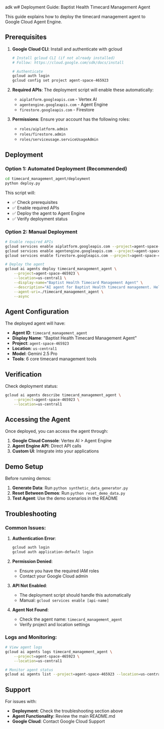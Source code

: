 adk w# Deployment Guide: Baptist Health Timecard Management Agent

This guide explains how to deploy the timecard management agent to Google Cloud Agent Engine.

## Prerequisites

1. **Google Cloud CLI**: Install and authenticate with gcloud
   ```bash
   # Install gcloud CLI (if not already installed)
   # Follow: https://cloud.google.com/sdk/docs/install
   
   # Authenticate
   gcloud auth login
   gcloud config set project agent-space-465923
   ```

2. **Required APIs**: The deployment script will enable these automatically:
   - `aiplatform.googleapis.com` - Vertex AI
   - `agentengine.googleapis.com` - Agent Engine
   - `firestore.googleapis.com` - Firestore

3. **Permissions**: Ensure your account has the following roles:
   - `roles/aiplatform.admin`
   - `roles/firestore.admin`
   - `roles/serviceusage.serviceUsageAdmin`

## Deployment

### Option 1: Automated Deployment (Recommended)

```bash
cd timecard_management_agent/deployment
python deploy.py
```

This script will:
- ✅ Check prerequisites
- ✅ Enable required APIs
- ✅ Deploy the agent to Agent Engine
- ✅ Verify deployment status

### Option 2: Manual Deployment

```bash
# Enable required APIs
gcloud services enable aiplatform.googleapis.com --project=agent-space-465923
gcloud services enable agentengine.googleapis.com --project=agent-space-465923
gcloud services enable firestore.googleapis.com --project=agent-space-465923

# Deploy the agent
gcloud ai agents deploy timecard_management_agent \
    --project=agent-space-465923 \
    --location=us-central1 \
    --display-name="Baptist Health Timecard Management Agent" \
    --description="AI agent for Baptist Health timecard management. Helps managers efficiently review, approve, and manage employee timecards." \
    --agent-uri=./timecard_management_agent \
    --async
```

## Agent Configuration

The deployed agent will have:
- **Agent ID**: `timecard_management_agent`
- **Display Name**: "Baptist Health Timecard Management Agent"
- **Project**: `agent-space-465923`
- **Location**: `us-central1`
- **Model**: Gemini 2.5 Pro
- **Tools**: 6 core timecard management tools

## Verification

Check deployment status:
```bash
gcloud ai agents describe timecard_management_agent \
    --project=agent-space-465923 \
    --location=us-central1
```

## Accessing the Agent

Once deployed, you can access the agent through:
1. **Google Cloud Console**: Vertex AI > Agent Engine
2. **Agent Engine API**: Direct API calls
3. **Custom UI**: Integrate into your applications

## Demo Setup

Before running demos:
1. **Generate Data**: Run `python synthetic_data_generator.py`
2. **Reset Between Demos**: Run `python reset_demo_data.py`
3. **Test Agent**: Use the demo scenarios in the README

## Troubleshooting

### Common Issues:

1. **Authentication Error**:
   ```bash
   gcloud auth login
   gcloud auth application-default login
   ```

2. **Permission Denied**:
   - Ensure you have the required IAM roles
   - Contact your Google Cloud admin

3. **API Not Enabled**:
   - The deployment script should handle this automatically
   - Manual: `gcloud services enable [api-name]`

4. **Agent Not Found**:
   - Check the agent name: `timecard_management_agent`
   - Verify project and location settings

### Logs and Monitoring:

```bash
# View agent logs
gcloud ai agents logs timecard_management_agent \
    --project=agent-space-465923 \
    --location=us-central1

# Monitor agent status
gcloud ai agents list --project=agent-space-465923 --location=us-central1
```

## Support

For issues with:
- **Deployment**: Check the troubleshooting section above
- **Agent Functionality**: Review the main README.md
- **Google Cloud**: Contact Google Cloud Support
